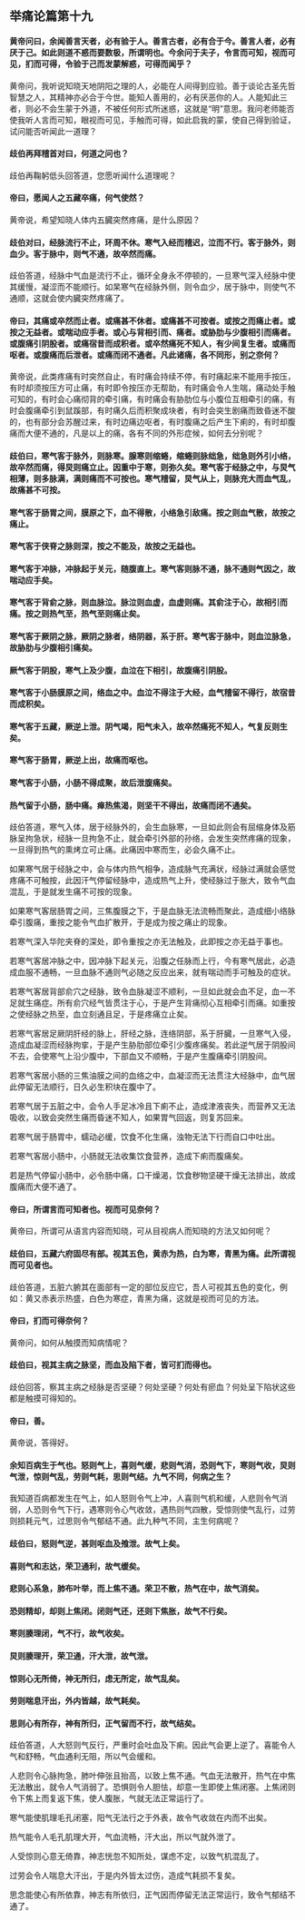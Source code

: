 ## 举痛论篇第十九

#### 黄帝问曰，余闻善言天者，必有验于人。善言古者，必有合于今。善言人者，必有厌于己。如此则道不惑而要数极，所谓明也。今余问于夫子，令言而可知，视而可见，扪而可得，令验于己而发蒙解惑，可得而闻乎？

黄帝问，我听说知晓天地阴阳之理的人，必能在人间得到应验。善于谈论古圣先哲智慧之人，其精神亦必合于今世。能知人善用的，必有厌恶你的人。人能知此三者，则必不会生蒙于外道，不被任何形式所迷惑，这就是“明”意思。我问老师能否使我听人言而可知，眼视而可见，手触而可得，如此启我的蒙，使自己得到验证，试问能否听闻此一道理？

#### 歧伯再拜稽首对曰，何道之问也？

歧伯再鞠躬低头回答道，您愿听闻什么道理呢？

#### 帝曰，愿闻人之五藏卒痛，何气使然？

黄帝说，希望知晓人体内五臓突然疼痛，是什么原因？

#### 歧伯对曰，经脉流行不止，环周不休。寒气入经而稽迟，泣而不行。客于脉外，则血少。客于脉中，则气不通，故卒然而痛。

歧伯答道，经脉中气血是流行不止，循环全身永不停顿的，一旦寒气深入经脉中使其缓慢，凝涩而不能顺行。如杲寒气在经脉外侧，则令血少，居于脉中，则使气不通顺，这就会使内臓突然疼痛了。

#### 帝曰，其痛或卒然而止者。或痛甚不休者。或痛甚不可按者。或按之而痛止者。或按之无益者。或喘动应手者。或心与背相引而、痛者。或胁肋与少腹相引而痛者。或腹痛引阴股者。或痛宿昔而成积者。或卒然痛死不知人，有少间复生者。或痛而呕者。或腹痛而后泄者。或痛而闭不通者。凡此诸痛，各不同形，别之奈何？

黄帝说，此类疼痛有时突然自止，有时痛会持续不停，有时痛起来不能用手按压，有时却须按压方可止痛，有时即令按压亦无帮助，有时痛会令人生喘，痛动处手触可知的，有时会心痛彻背的牵引痛，有时痛会有胁肋位与小腹位互相牵引的痛，有时会腹痛牵引到鼠蹊部，有时痛久后而积聚成块者，有时会突生剧痛而致昏迷不酸的，也有部分会苏醒过来，有时边痛边呕者，有时腹痛之后产生下痢的，有时却腹痛而大便不通的，凡是以上的痛，各有不同的外形症候，如何去分别呢？

#### 歧伯曰，寒气客于脉外，则脉寒。腺寒则缩蜷，缩蜷则脉绌急，绌急则外引小络，故卒然而痛，得炅则痛立止。因重中于寒，则弥久矣。寒气客于经脉之中，与炅气相薄，则多脉满，满则痛而不可按也。寒气稽留，炅气从上，则脉充大而血气乱，故痛甚不可按。

#### 寒气客于肠胃之间，膜原之下，血不得散，小络急引敌痛。按之则血气散，故按之痛止。

#### 寒气客于侠脊之脉则深，按之不能及，故按之无益也。

#### 寒气客于冲脉，冲脉起于关元，随腹直上。寒气客则脉不通，脉不通则气因之，故喘动应手矣。

#### 寒气客于背俞之脉，则血脉泣。脉泣则血虚，血虚则痛。其俞注于心，故相引而痛。按之则热气至，热气至则痛止矣。

#### 寒气客于厥阴之脉，厥阴之脉者，络阴器，系于肝。寒气客于脉中，则血泣脉急，故胁肋与少腹相引痛矣。

#### 厥气客于阴股，寒气上及少腹，血泣在下相引，故腹痛引阴股。

#### 寒气客于小肠膜原之间，络血之中。血泣不得注于大经，血气稽留不得行，故宿昔而成积矣。

#### 寒气客于五藏，厥逆上泄。阴气竭，阳气未入，故卒然痛死不知人，气复反则生矣。

#### 寒气客于肠胃，厥逆上出，故痛而呕也。

#### 寒气客于小肠，小肠不得成聚，故后泄腹痛矣。

#### 热气留于小肠，肠中痛。瘅热焦渴，则坚干不得出，故痛而闭不通矣。

歧伯答道，寒气入体，居于经脉外的，会生血脉寒，一旦如此则会有屈缩身体及筋脉呈拘急状，经脉一旦拘急不止，就会牵引外部的孙络，会发生突然疼痛的现象，一旦得到热气的熏烤立可止痛。此痛因中寒而生，必会久痛不止。

如果寒气居于经脉之中，会与体内热气相争，造成脉气充满状，经脉过满就会感觉疼痛不可触按，此因汗气停留经脉中，造成热气上升，使经脉过于胀大，致令气血混乱，于是就发生痛不可按的现象。

如果寒气客居肠胃之间，三焦腹膜之下，于是血脉无法流畅而聚此，造成细小络脉牵引腹痛，重按之能令气血扩散开，于是成为按之痛止的现象。

若寒气深入华陀夹脊的深处，即令重按之亦无法触及，此即按之亦无益于事也。

若寒气客居冲脉之中，因冲脉下起关元，沿腹之任脉而上行，今有寒气居此，必造成血服不通畅，一旦血脉不通则气必随之反应出来，就有喘动而手可触及的症状。

若寒气客居背部俞穴之经脉，致令血脉凝涩不顺利，一旦如此就会血不足，血一不足就生痛症。所有俞穴经气皆贯注于心，于是产生背痛彻心互相牵引而痛。如重按之使经脉之热至，血立刻通且足，于是疼痛立止矣。

若寒气客居足厥阴肝经的脉上，肝经之脉，连络阴部，系于肝臓，一旦寒气入侵，造成血凝涩而经脉拘挛，于是产生胁肋部位牵引少腹疼痛矣。若此逆气居于阴股间不去，会使寒气上沿少腹中，下部血又不顺畅，于是产生腹痛牵引阴股间。

若寒气客居小肠的三焦油膜之间的血络之中，血凝涩而无法贯注大经脉中，血气居此停留无法顺行，日久必生积块在腹中了。

若寒气居于五脏之中，会令人手足冰冷且下痢不止，造成津液丧失，而营养又无法吸收，以致会突然生痛而昏迷不知人，如果胃气回返，则复苏回来。

若寒气居于肠胃中，蠕动必缓，饮食不化生痛，浊物无法下行而自口中吐出。

若寒气客居小肠中，小肠就无法收集饮食营养，造成下痢而腹痛矣。

若是热气停留小肠中，必令肠中痛，口干燥渴，饮食秽物坚硬干燥无法排出，故成腹痛而大便不通了。



#### 帝曰，所谓言而可知者也。视而可见奈何？

黄帝曰，所谓可从语言内容而知晓，可从目视病人而知晓的方法又如何呢？

#### 歧伯曰，五藏六府固尽有部。视其五色，黄赤为热，白为寒，青黑为痛。此所谓视而可见者也。

歧伯答道，五脏六腑其在面部有一定的部位反应它，吾人可视其五色的变化，例如：黄又赤表示热盛，白色为寒症，青黑为痛，这就是视而可见的方法。

#### 帝曰，扪而可得奈何？

黄帝问，如何从触摸而知病情呢？

#### 歧伯曰，视其主病之脉坚，而血及陷下者，皆可扪而得也。

歧伯回答，察其主病之经脉是否坚硬？何处坚硬？何处有瘀血？何处呈下陷状这些都是触摸可得知的。

#### 帝曰，善。

黄帝说，答得好。

#### 余知百病生于气也。怒则气上，喜则气缓，悲则气消，恐则气下，寒则气收，炅则气泄，惊则气乱，劳则气耗，思则气结。九气不同，何病之生？

我知道百病都发生在气上，如人怒则令气上冲，人喜则气机和缓，人悲则令气消弱，人恐则令气下行，遇寒则令心气收敛，遇热则气四散，受惊则使气乱行，过劳则损耗元气，过思则令气郁结不通。此九种气不同，主生何病呢？

#### 歧伯曰，怒则气逆，甚则呕血及飧泄。故气上矣。

#### 喜则气和志达，荣卫通利，故气缓矣。

#### 悲则心系急，肺布叶举，而上焦不通。荣卫不散，热气在中，故气消矣。

#### 恐则精却，却则上焦闭。闭则气还，还则下焦胀，故气不行矣。

#### 寒则腠理闭，气不行，故气收矣。

#### 炅则腠理开，荣卫通，汗大泄，故气泄。

#### 惊则心无所倚，神无所归，虑无所定，故气乱矣。

#### 劳则喘息汗出，外内皆越，故气耗矣。

#### 思则心有所存，神有所归，正气留而不行，故气结矣。

歧伯答道，人大怒则气反行，严重时会吐血及下痢。因此气会更上逆了。喜能令人气和舒畅，气血通利无阻，所以气会缓和。

人悲则令心脉拘急，肺叶伸张且抬高，以致上焦不通。气血无法散开，热气在中焦无法散出，就令人气消弱了。恐惧则令人胆怯，却意一生即使上焦闭塞。上焦闭则令下焦上而复返下焦，使人腹胀，气就无法正常运行了。

寒气能使肌理毛孔闭塞，阳气无法行之于外表，故令气收敛在内而不出矣。

热气能令人毛孔肌理大开，气血流畅，汗大出，所以气就外泄了。

人受惊则心意无倚靠，神志恍忽不知所处，谋虑不定，以致气机混乱了。

过劳会令人喘息大汗出，于是内外皆太过伤，造成气耗损不复矣。

思念能使心有所依靠，神志有所依归，正气因而停留无法正常运行，致令气郁结不通了。